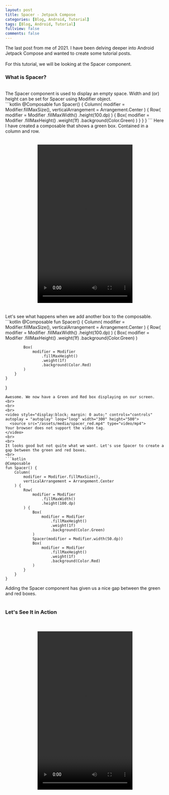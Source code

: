 ```yaml
---
layout: post
title: Spacer - Jetpack Compose
categories: [Blog, Android, Tutorial]
tags: [Blog, Android, Tutorial]
fullview: false
comments: false
---
```

The last post from me of 2021. I have been delving deeper into Android Jetpack Compose and wanted to create some tutorial posts.
<br>
<br>
For this tutorial, we will be looking at the Spacer component.

<h3>What is Spacer?</h3> 
<br>
The Spacer component is used to display an empty space. Width and (or) height can be set for Spacer using Modifier object.
<br>
```kotlin
@Composable
fun Spacer() {
    Column(
        modifier = Modifier.fillMaxSize(),
        verticalArrangement = Arrangement.Center
    ) {
        Row(
            modifier = Modifier
                .fillMaxWidth()
                .height(100.dp)
        ) {
            Box(
                modifier = Modifier
                    .fillMaxHeight()
                    .weight(1f)
                    .background(Color.Green)
            )
        }
    }
}
```
Here I have created a composable that shows a green box. Contained in a column and row.
<br>
<br>
<br>
<video style="display:block; margin: 0 auto;" controls="controls" autoplay = "autoplay" loop="loop" width="300" height="500">
  <source src="/assets/media/spacer_green.mp4" type="video/mp4">
Your browser does not support the video tag.
</video>
<br>
<br>
Let's see what happens when we add another box to the composable.
<br>
```kotlin
@Composable
fun Spacer() {
    Column(
        modifier = Modifier.fillMaxSize(),
        verticalArrangement = Arrangement.Center
    ) {
        Row(
            modifier = Modifier
                .fillMaxWidth()
                .height(100.dp)
        ) {
            Box(
                modifier = Modifier
                    .fillMaxHeight()
                    .weight(1f)
                    .background(Color.Green)
            )

            Box(
                modifier = Modifier
                    .fillMaxHeight()
                    .weight(1f)
                    .background(Color.Red)
            )
        }
    }
}
```
Awesome. We now have a Green and Red box displaying on our screen.
<br>
<br>
<br>
<video style="display:block; margin: 0 auto;" controls="controls" autoplay = "autoplay" loop="loop" width="300" height="500">
  <source src="/assets/media/spacer_red.mp4" type="video/mp4">
Your browser does not support the video tag.
</video>
<br>
<br>
It looks good but not quite what we want. Let's use Spacer to create a gap between the green and red boxes.
<br>
```kotlin
@Composable
fun Spacer() {
    Column(
        modifier = Modifier.fillMaxSize(),
        verticalArrangement = Arrangement.Center
    ) {
        Row(
            modifier = Modifier
                .fillMaxWidth()
                .height(100.dp)
        ) {
            Box(
                modifier = Modifier
                    .fillMaxHeight()
                    .weight(1f)
                    .background(Color.Green)
            )
            Spacer(modifier = Modifier.width(50.dp))
            Box(
                modifier = Modifier
                    .fillMaxHeight()
                    .weight(1f)
                    .background(Color.Red)
            )
        }
    }
}
```
Adding the Spacer component has given us a nice gap between the green and red boxes.
<br>
<br>
<h3>Let's See It in Action</h3> 
<br>
<br>
<video style="display:block; margin: 0 auto;" controls="controls" autoplay = "autoplay" loop="loop" width="300" height="500">
  <source src="/assets/media/box_spacer.mp4" type="video/mp4">
Your browser does not support the video tag.
</video>